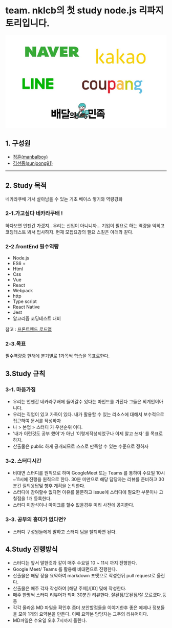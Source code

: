 # team. nklcb의 첫 study node.js 리파지토리입니다.

![네카라쿠배](./assets/images/logo.jpg)

## 1. 구성원
 - [정훈(manbalboy)](https://github.com/manbalboy)
 - [김선중(sunjoong91)](https://github.com/sunjoong91)
 ---

## 2. Study 목적 
네카라쿠배 가서 살아남을 수 있는 기초 베이스 쌓기와 역량강화
### 2-1.가고싶다 네카라쿠배 !
하다보면 언젠간 가겠지.. 우리는 신입이 아니니까... 기업이 필요로 하는 역량을 익히고 코딩테스트 봐서 입사하자. 현재 모집요강의 필요 스킬은 아래와 같다. 

### 2-2.frontEnd 필수역량
- Node.js
- ES6 +
- Html
- Css
- Vue
- React
- Webpack
- http
- Type script
- React Native
- Jest
- 알고리즘 코딩테스트 대비

참고 : [프론트엔드 로드맵](./assets/images/frontend.png)

### 2-3.목표 
필수역량중 한해에 분기별로 1과목씩 학습을 목표로한다. 

## 3.Study 규칙
### 3-1. 마음가짐
- 우리는 언젠간 네카라쿠배에 들어갈수 있다는 마인드를 가진다 그들은 외계인이아니다.
- 우리는 직업이 있고 가족이 있다. 내가 활용할 수 있는 리소스에 대해서 보수적으로 접근하여 문서를 작성하자
- 나 > 본업 > 스터디 가 우선순위 이다. 
- '내가 이런것도 공부 했어'가 아닌 '이렇게작성되었구나 이제 알고 쓰자' 를 목표로 하자.
- 산출물은 public 하게 공개되므로 스스로 만족할 수 있는 수준으로 정하자 

### 3-2. 스터디시간
- 비대면 스터디를 원칙으로 하며 GoogleMeet 또는 Teams 를 통하여 수요일 10시~11시에 진행을 원칙으로 한다. 30분 미만으로 해당 담당자는 리뷰를 준비하고 30분간 질의응답및 향후 계획을 논의한다.
- 스터디에 참여할수 없다면 이유를 불문하고 issue에 스터디에 필요한 부분이나 고칠점을 1개 등록한다. 
- 스터디 미참석이나 마이크를 할수 없을경우 미리 사전에 공지한다.

### 3-3. 공부의 흥미가 없다면?
- 스터디 구성원들에게 말하고 스터디 팀을 탈퇴하면 된다. 


## 4.Study 진행방식
- 스터디는 앞서 말한것과 같이 매주 수요일 10 ~ 11시 까지 진행한다.
- Google Meet/ Teams 를 활용해 비대면으로 진행한다.
- 산출물은 해당 장을 요약하여 markdown 포맷으로 작성한뒤 pull request로 올린다.
- 산출물은 매주 각자 작성하여 [해당 주제]/[ID] 및에 작성한다.
- 매주 한명씩 스터디 리뷰어가 되며 30분간 리뷰한다. 잘된점/못된점/잘 모르겠다.등등
- 각각 올라온 MD 파일을 확인후 좀더 보안할점들을 이야기한후 좋은 예제나 정보들을 모아 1개의 요약본을 만든다. 이때 요약본 담당자는 그주의 리뷰어이다.
- MD파일은 수요일 오후 7시까지 올린다.

